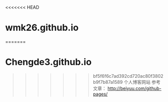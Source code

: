 <<<<<<< HEAD
# wmk26.github.io
=======
# Chengde3.github.io
>>>>>>> bf5f6f6c7ad392cd720ac80f3802b9f7b87a1589
个人博客网站
参考文章：
http://beiyuu.com/github-pages/
